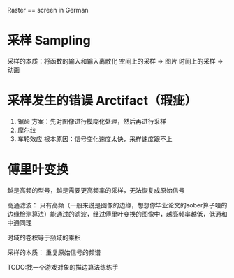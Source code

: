 Raster == screen in German

# 采样 Sampling
采样的本质：将函数的输入和输入离散化
空间上的采样 => 图片
时间上的采样 => 动画

# 采样发生的错误 Arctifact（瑕疵）
1. 锯齿 
   方案：先对图像进行模糊化处理，然后再进行采样
2. 摩尔纹
3. 车轮效应
根本原因：信号变化速度太快，采样速度跟不上

# 傅里叶变换
越是高频的型号，越是需要更高频率的采样，无法恢复成原始信号

高通滤波：
只有高频（一般来说是图像的边缘，想想你毕业论文的sober算子啥的边缘检测算法）能通过的滤波，经过傅里叶变换的图像中，越亮频率越低，低通和中通同理

时域的卷积等于频域的乘积

采样的本质：
重复原始信号的频谱

TODO:找一个游戏对象的描边算法练练手


